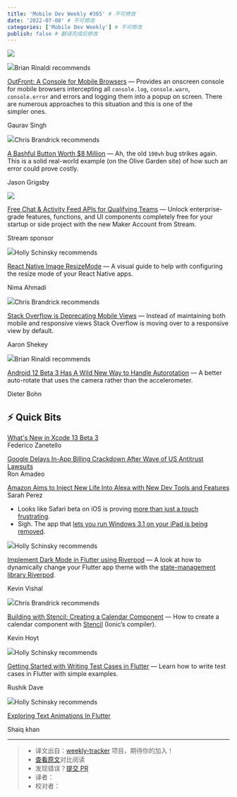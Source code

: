 ```yaml
---
title: 'Mobile Dev Weekly #365' # 不可修改
date: '2022-07-08' # 不可修改
categories: ['Mobile Dev Weekly'] # 不可修改
publish: false # 翻译完成后修改
---
```


[![](https://res.cloudinary.com/cpress/image/upload/w_1280,e_sharpen:60/n4or9k9xzyr3k5gppcpn.jpg)](https://mobiledevweekly.com/link/111515/web)

<!--以上是预览信息，图片一张或限制百字左右，前者优先，全文请使用二级及以下标题-->
<!-- more -->

![](https://cooperpress.s3.amazonaws.com/remotesynth.png)Brian Rinaldi recommends

[OutFront: A Console for Mobile Browsers](https://mobiledevweekly.com/link/111515/web) — Provides an onscreen console for mobile browsers intercepting all `console.log`, `console.warn`, `console.error` and errors and logging them into a popup on screen. There are numerous approaches to this situation and this is one of the simpler ones.

Gaurav Singh

![](https://cooperpress.s3.amazonaws.com/chrisbrandrick.png)Chris Brandrick recommends

[A Bashful Button Worth $8 Million](https://mobiledevweekly.com/link/111516/web) — Ah, the old `100vh` bug strikes again. This is a solid real-world example (on the Olive Garden site) of how such an error could prove costly.

Jason Grigsby

[![](https://copm.s3.amazonaws.com/d3f8ad8a.png)](https://mobiledevweekly.com/link/111517/web)

[Free Chat & Activity Feed APIs for Qualifying Teams](https://mobiledevweekly.com/link/111517/web) — Unlock enterprise-grade features, functions, and UI components completely free for your startup or side project with the new Maker Account from Stream.

Stream sponsor

![](https://cooperpress.s3.amazonaws.com/devgirlfl.png)Holly Schinsky recommends

[React Native Image ResizeMode](https://mobiledevweekly.com/link/111518/web) — A visual guide to help with configuring the resize mode of your React Native apps.

Nima Ahmadi

![](https://cooperpress.s3.amazonaws.com/chrisbrandrick.png)Chris Brandrick recommends

[Stack Overflow is Deprecating Mobile Views](https://mobiledevweekly.com/link/111519/web) — Instead of maintaining both mobile and responsive views Stack Overflow is moving over to a responsive view by default.

Aaron Shekey

![](https://cooperpress.s3.amazonaws.com/remotesynth.png)Brian Rinaldi recommends

[Android 12 Beta 3 Has A Wild New Way to Handle Autorotation](https://mobiledevweekly.com/link/111520/web) — A better auto-rotate that uses the camera rather than the accelerometer.

Dieter Bohn

## ⚡️ **Quick Bits**

[What's New in Xcode 13 Beta 3](https://mobiledevweekly.com/link/111521/web)  
Federico Zanetello

[Google Delays In-App Billing Crackdown After Wave of US Antitrust Lawsuits](https://mobiledevweekly.com/link/111522/web)  
Ron Amadeo

[Amazon Aims to Inject New Life Into Alexa with New Dev Tools and Features](https://mobiledevweekly.com/link/111523/web)  
Sarah Perez

*   Looks like Safari beta on iOS is proving [more than just a touch frustrating](https://mobiledevweekly.com/link/111524/web).
*   Sigh. The app that [lets you run Windows 3.1 on your iPad is being removed](https://mobiledevweekly.com/link/111525/web).

![](https://cooperpress.s3.amazonaws.com/devgirlfl.png)Holly Schinsky recommends

[Implement Dark Mode in Flutter using Riverpod](https://mobiledevweekly.com/link/111526/web) — A look at how to dynamically change your Flutter app theme with the [state-management library Riverpod](https://mobiledevweekly.com/link/111527/web).

Kevin Vishal

![](https://cooperpress.s3.amazonaws.com/chrisbrandrick.png)Chris Brandrick recommends

[Building with Stencil: Creating a Calendar Component](https://mobiledevweekly.com/link/111528/web) — How to create a calendar component with [Stencil](https://mobiledevweekly.com/link/111529/web) (Ionic’s compiler).

Kevin Hoyt

![](https://cooperpress.s3.amazonaws.com/devgirlfl.png)Holly Schinsky recommends

[Getting Started with Writing Test Cases in Flutter](https://mobiledevweekly.com/link/111530/web) — Learn how to write test cases in Flutter with simple examples.

Rushik Dave

![](https://cooperpress.s3.amazonaws.com/devgirlfl.png)Holly Schinsky recommends

[Exploring Text Animations In Flutter](https://mobiledevweekly.com/link/111531/web)

Shaiq khan

---
> * 译文出自：[weekly-tracker](https://github.com/FEDarling/weekly-tracker) 项目，期待你的加入！
> * [查看原文](https://mobiledevweekly.com/issues/365)对比阅读
> * 发现错误？[提交 PR](https://github.com/FEDarling/weekly-tracker/blob/main/weeklys/mobile_dev_weekly/365)
> * 译者：
> * 校对者：
